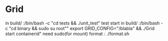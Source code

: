 # Grid
in build/ :/bin/bash -c "cd tests && ./unit_test"
test start
in build/ :/bin/bash -c "cd binary && sudo su root"" export GRID_CONFIG="/blabla" && ./Grid start containerid"
need sudo(for mount)
format : ./format.sh